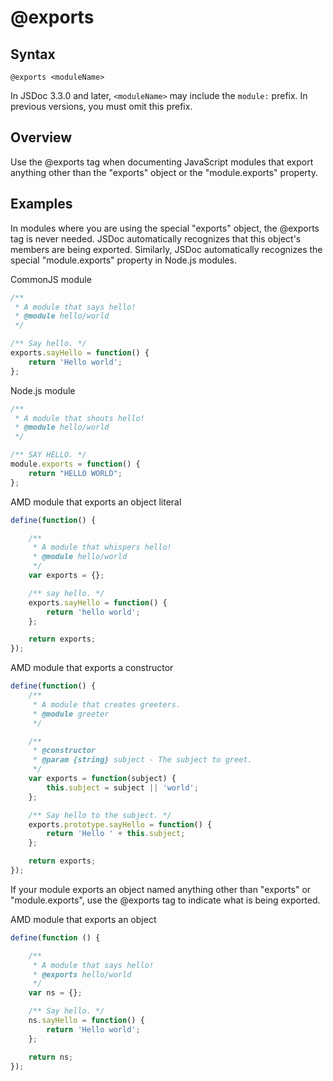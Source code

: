 # @exports
## Syntax

`@exports <moduleName>`

In JSDoc 3.3.0 and later, `<moduleName>` may include the `module:` prefix. In previous versions, you must omit this prefix.

## Overview

Use the @exports tag when documenting JavaScript modules that export anything other than the "exports" object or the "module.exports" property.

## Examples

In modules where you are using the special "exports" object, the @exports tag is never needed. JSDoc automatically recognizes that this object's members are being exported. Similarly, JSDoc automatically recognizes the special "module.exports" property in Node.js modules.

CommonJS module

```javascript
/**
 * A module that says hello!
 * @module hello/world
 */

/** Say hello. */
exports.sayHello = function() {
    return 'Hello world';
};
```

Node.js module

```javascript
/**
 * A module that shouts hello!
 * @module hello/world
 */

/** SAY HELLO. */
module.exports = function() {
    return "HELLO WORLD";
};
```

AMD module that exports an object literal

```javascript
define(function() {

    /**
     * A module that whispers hello!
     * @module hello/world
     */
    var exports = {};

    /** say hello. */
    exports.sayHello = function() {
        return 'hello world';
    };

    return exports;
});
```

AMD module that exports a constructor

```javascript
define(function() {
    /**
     * A module that creates greeters.
     * @module greeter
     */

    /**
     * @constructor
     * @param {string} subject - The subject to greet.
     */
    var exports = function(subject) {
        this.subject = subject || 'world';
    };

    /** Say hello to the subject. */
    exports.prototype.sayHello = function() {
        return 'Hello ' + this.subject;
    };

    return exports;
});
```

If your module exports an object named anything other than "exports" or "module.exports", use the @exports tag to indicate what is being exported.

AMD module that exports an object

```javascript
define(function () {

    /**
     * A module that says hello!
     * @exports hello/world
     */
    var ns = {};

    /** Say hello. */
    ns.sayHello = function() {
        return 'Hello world';
    };

    return ns;
});
```